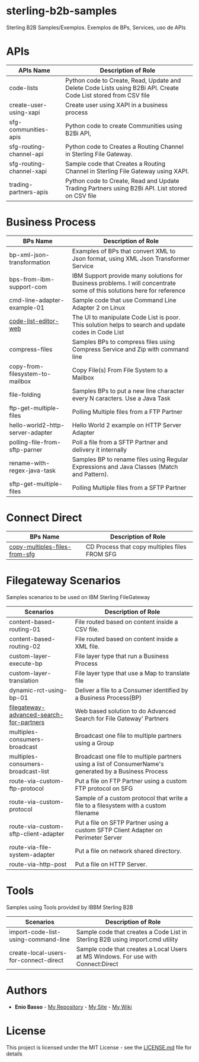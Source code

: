 # sterling-b2b-samples
Sterling B2B Samples/Exemplos. Exemplos de BPs, Services, uso de APIs


# APIs

| APIs Name                       |            Description of Role                                          |
|---------------------------------|-------------------------------------------------------------------------|
| code-lists                      | Python code to Create, Read, Update and Delete Code Lists using B2Bi API. Create Code List stored from CSV file|
| create-user-using-xapi          | Create user using XAPI in a business process |
| sfg-communities-apis            | Python code to create Communities using B2Bi API,           |
| sfg-routing-channel-api         | Python code to Creates a Routing Channel in Sterling File Gateway. |
| sfg-routing-channel-xapi        | Sample code that Creates a Routing Channel in Sterling File Gateway using XAPI. |
| trading-partners-apis           | Python code to Create, Read and Update Trading Partners using B2Bi API. List stored on CSV file|


# Business Process

| BPs Name                        |            Description of Role                                          |
|---------------------------------|-------------------------------------------------------------------------|
| bp-xml-json-transformation      | Examples of BPs that convert XML to Json format, using XML Json Transformer Service |
| bps-from-ibm-support-com        | IBM Support provide many solutions for Business problems. I will concentrate some of this solutions here for reference|
| cmd-line-adapter-example-01     | Sample code that use Command Line Adapter 2 on Linux |
| [code-list-editor-web](business-process/code-list-editor-web) | The UI to manipulate Code List is poor. This solution helps to search and update codes in Code List |
| compress-files                  | Samples BPs to compress files using Compress Service and Zip with command line |
| copy-from-filesystem-to-mailbox | Copy File(s) From File System to a Mailbox |
| file-folding                    | Samples BPs to put a new line character every N caracters. Use a Java Task |
| ftp-get-multiple-files          | Polling  Multiple files from a FTP Partner |
| hello-world2-http-server-adapter| Hello World 2 example on  HTTP Server Adapter |
| polling-file-from-sftp-parner   | Poll a file from a SFTP Partner and delivery it internally  |
| rename-with-regex-java-task     | Samples BP to rename files using Regular Expressions and Java Classes (Match and Pattern).  |
| sftp-get-multiple-files         | Polling  Multiple files from a SFTP Partner |


# Connect Direct

| BPs Name                        |            Description of Role                                          |
|---------------------------------|-------------------------------------------------------------------------|
| [copy-multiples-files-from-sfg](connect-direct/copy-multiple-files-from-sfg) | CD Process that copy multiples files FROM SFG |

# Filegateway Scenarios

Samples scenarios to be used on IBM Sterling FileGateway

| Scenarios                           |            Description of Role                                          |
|-------------------------------------|-------------------------------------------------------------------------|
| content-based-routing-01            | File routed based on content inside a CSV file. |
| content-based-routing-02            | File routed based on content inside a XML file. |
| custom-layer-execute-bp             | File layer type that run a Business Process |
| custom-layer-translation            | File layer type that use a Map to translate file |
| dynamic-rct-using-bp-01             | Deliver a file to a Consumer identified by a Business Process(BP)|
| [filegateway-advanced-search-for-partners](filegateway-scenarios/filegateway-advanced-search-for-partners) | Web based solution to do Advanced  Search for File Gateway' Partners |
| multiples-consumers-broadcast       | Broadcast one file to multiple partners using a Group|
| multiples-consumers-broadcast-list  | Broadcast one file to multiple partners using a list of ConsumerName's generated by a Business Process|
| route-via-custom-ftp-protocol       | Put a file on FTP Partner using a custom FTP protocol on SFG |
| route-via-custom-protocol           | Sample of a custom protocol that write a file to a filesystem with a custom filename|
| route-via-custom-sftp-client-adapter| Put a file on SFTP Partner using a custom SFTP Client Adapter on Perimeter Server|
| route-via-file-system-adapter       | Put a file on network shared directory.|
| route-via-http-post                 | Put a file on HTTP Server.|

# Tools

Samples using Tools provided by IBBM Sterling B2B

| Scenarios                           |            Description of Role                                          |
|-------------------------------------|-------------------------------------------------------------------------|
| import-code-list-using-command-line | Sample code that creates a Code List in Sterling B2B using import.cmd utility |
| create-local-users-for-connect-direct | Sample code that creates a Local Users at MS Windows. For use with Connect:Direct |

# Authors

* **Enio Basso** - [My Repository](https://github.com/ebasso) - [My Site](https://ebasso.net) - [My Wiki](https://ebasso.net/wiki)


# License

This project is licensed under the MIT License - see the [LICENSE.md](LICENSE.md) file for details
